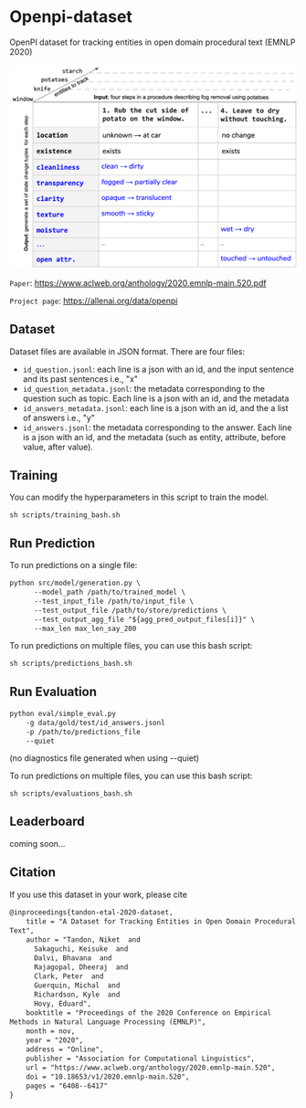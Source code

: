 # Openpi-dataset
OpenPI dataset for tracking entities in open domain procedural text
(EMNLP 2020)

![Openpi Task](data/figs/figure-introduction.png)

`Paper`: 
https://www.aclweb.org/anthology/2020.emnlp-main.520.pdf

`Project page`: https://allenai.org/data/openpi

## Dataset

Dataset files are available in JSON format. There are four files:
  - `id_question.jsonl`: each line is a json with an id, and the input sentence and its past sentences i.e., "x"
  - `id_question_metadata.jsonl`: the metadata corresponding to the question such as topic. Each line is a json with an id, and the metadata
  - `id_answers_metadata.jsonl`: each line is a json with an id, and the a list of answers i.e., "y"
  - `id_answers.jsonl`: the metadata corresponding to the answer. Each line is a json with an id, and the metadata (such as entity, attribute, before value, after value).


## Training 

You can modify the hyperparameters in this script to train the model.
```
sh scripts/training_bash.sh
```

## Run Prediction

To run predictions on a single file:
```
python src/model/generation.py \
      --model_path /path/to/trained_model \
      --test_input_file /path/to/input_file \
      --test_output_file /path/to/store/predictions \
      --test_output_agg_file "${agg_pred_output_files[i]}" \
      --max_len max_len_say_200
```

To run predictions on multiple files, you can use this bash script:
```
sh scripts/predictions_bash.sh
```

## Run Evaluation

```
python eval/simple_eval.py 
    -g data/gold/test/id_answers.jsonl
    -p /path/to/predictions_file 
    --quiet
```
(no diagnostics file generated when using --quiet)

To run predictions on multiple files, you can use this bash script:
```
sh scripts/evaluations_bash.sh
```


## Leaderboard

coming soon...

## Citation

If you use this dataset in your work, please cite
```
@inproceedings{tandon-etal-2020-dataset,
    title = "A Dataset for Tracking Entities in Open Domain Procedural Text",
    author = "Tandon, Niket  and
      Sakaguchi, Keisuke  and
      Dalvi, Bhavana  and
      Rajagopal, Dheeraj  and
      Clark, Peter  and
      Guerquin, Michal  and
      Richardson, Kyle  and
      Hovy, Eduard",
    booktitle = "Proceedings of the 2020 Conference on Empirical Methods in Natural Language Processing (EMNLP)",
    month = nov,
    year = "2020",
    address = "Online",
    publisher = "Association for Computational Linguistics",
    url = "https://www.aclweb.org/anthology/2020.emnlp-main.520",
    doi = "10.18653/v1/2020.emnlp-main.520",
    pages = "6408--6417"
}
```